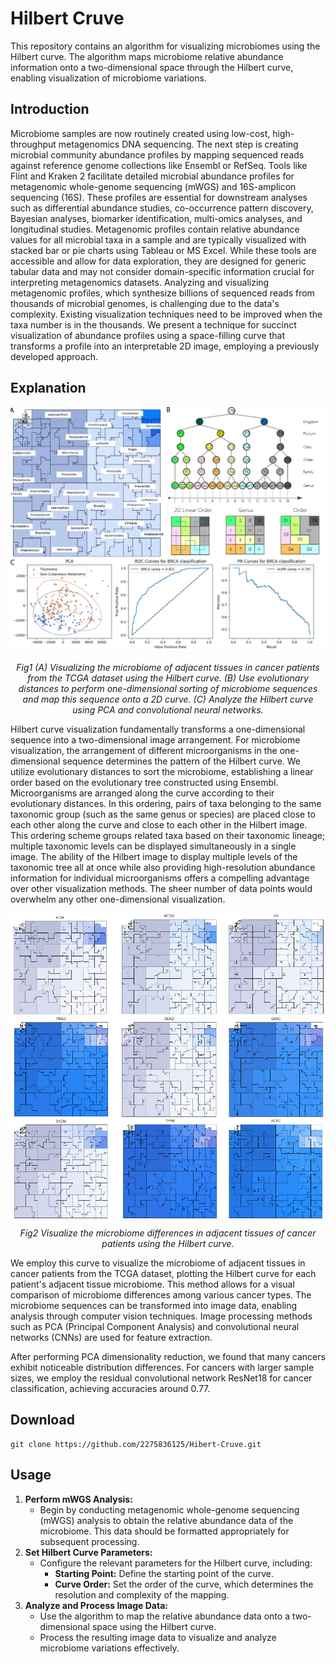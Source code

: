 # Hilbert Cruve
This repository contains an algorithm for visualizing microbiomes using the Hilbert curve. The algorithm maps microbiome relative abundance information onto a two-dimensional space through the Hilbert curve, enabling visualization of microbiome variations.
## Introduction
Microbiome samples are now routinely created using low-cost, high-throughput metagenomics DNA sequencing. The next step is creating microbial community abundance profiles by mapping sequenced reads against reference genome collections like Ensembl or RefSeq. Tools like Flint and Kraken 2 facilitate detailed microbial abundance profiles for metagenomic whole-genome sequencing (mWGS) and 16S-amplicon sequencing (16S). These profiles are essential for downstream analyses such as differential abundance studies, co-occurrence pattern discovery, Bayesian analyses, biomarker identification, multi-omics analyses, and longitudinal studies.
Metagenomic profiles contain relative abundance values for all microbial taxa in a sample and are typically visualized with stacked bar or pie charts using Tableau or MS Excel. While these tools are accessible and allow for data exploration, they are designed for generic tabular data and may not consider domain-specific information crucial for interpreting metagenomics datasets.
Analyzing and visualizing metagenomic profiles, which synthesize billions of sequenced reads from thousands of microbial genomes, is challenging due to the data's complexity. Existing visualization techniques need to be improved when the taxa number is in the thousands. We present a technique for succinct visualization of abundance profiles using a space-filling curve that transforms a profile into an interpretable 2D image, employing a previously developed approach.
## Explanation
<div style="text-align: center;">
  <img src="figure/figure1.png" alt="Descriptive text" style="width: 40% text-align: center;margin: auto;"/>
  <p style="font-style: italic;">Fig1 (A) Visualizing the microbiome of adjacent tissues in cancer patients from the TCGA dataset using the Hilbert curve. (B) Use evolutionary distances to perform one-dimensional sorting of microbiome sequences and map this sequence onto a 2D curve. (C) Analyze the Hilbert curve using PCA and convolutional neural networks.</p>
</div>

Hilbert curve visualization fundamentally transforms a one-dimensional sequence into a two-dimensional image arrangement. For microbiome visualization, the arrangement of different microorganisms in the one-dimensional sequence determines the pattern of the Hilbert curve. We utilize evolutionary distances to sort the microbiome, establishing a linear order based on the evolutionary tree constructed using Ensembl. Microorganisms are arranged along the curve according to their evolutionary distances. In this ordering, pairs of taxa belonging to the same taxonomic group (such as the same genus or species) are placed close to each other along the curve and close to each other in the Hilbert image. This ordering scheme groups related taxa based on their taxonomic lineage; multiple taxonomic levels can be displayed simultaneously in a single image. The ability of the Hilbert image to display multiple levels of the taxonomic tree all at once while also providing high-resolution abundance information for individual microorganisms offers a compelling advantage over other visualization methods. The sheer number of data points would overwhelm any other one-dimensional visualization.
<div style="text-align: center;">
  <img src="figure/figure2.png" alt="Descriptive text" style="width: 70% text-align: center;display: block; margin: auto;"/>
  <p style="font-style: italic;">Fig2 Visualize the microbiome differences in adjacent tissues of cancer patients using the Hilbert curve.</p>
</div>

We employ this curve to visualize the microbiome of adjacent tissues in cancer patients from the TCGA dataset, plotting the Hilbert curve for each patient's adjacent tissue microbiome. This method allows for a visual comparison of microbiome differences among various cancer types. The microbiome sequences can be transformed into image data, enabling analysis through computer vision techniques. Image processing methods such as PCA (Principal Component Analysis) and convolutional neural networks (CNNs) are used for feature extraction.

After performing PCA dimensionality reduction, we found that many cancers exhibit noticeable distribution differences. For cancers with larger sample sizes, we employ the residual convolutional network ResNet18 for cancer classification, achieving accuracies around 0.77.

## Download
```shell
git clone https://github.com/2275836125/Hibert-Cruve.git
```

## Usage
1. **Perform mWGS Analysis:**
   - Begin by conducting metagenomic whole-genome sequencing (mWGS) analysis to obtain the relative abundance data of the microbiome. This data should be formatted appropriately for subsequent processing.
2. **Set Hilbert Curve Parameters:**
   - Configure the relevant parameters for the Hilbert curve, including:
     - **Starting Point:** Define the starting point of the curve.
     - **Curve Order:** Set the order of the curve, which determines the resolution and complexity of the mapping.
3. **Analyze and Process Image Data:**
   - Use the algorithm to map the relative abundance data onto a two-dimensional space using the Hilbert curve.
   - Process the resulting image data to visualize and analyze microbiome variations effectively.
